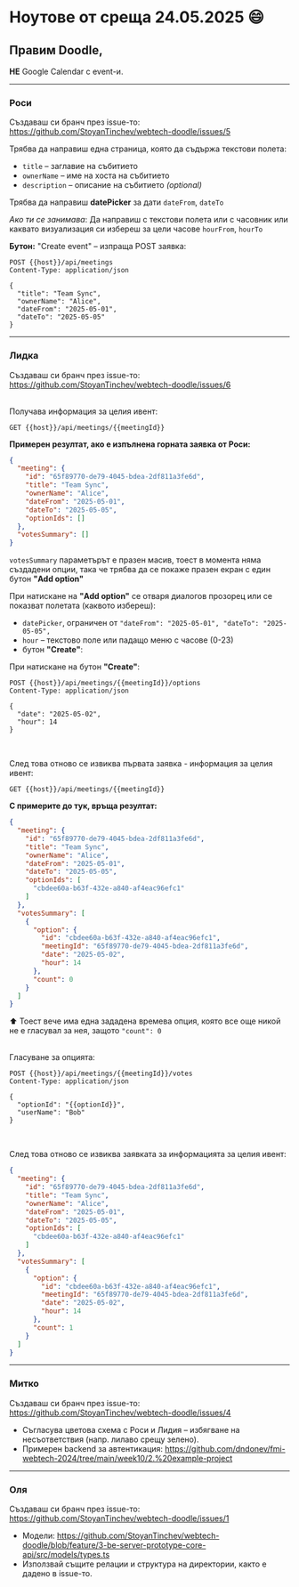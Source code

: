 # Ноутове от среща 24.05.2025 😄


## Правим **Doodle**,  
**НЕ** Google Calendar с event-и.

---

### Роси

Създаваш си бранч през issue-то: https://github.com/StoyanTinchev/webtech-doodle/issues/5

Трябва да направиш една страница, която да съдържа текстови полета:
- `title` – заглавие на събитието
- `ownerName` – име на хоста на събитието
- `description` – описание на събитието *(optional)*

Трябва да направиш **datePicker** за дати `dateFrom`, `dateTo`

*Ако ти се занимава*: Да направиш с текстови полета или с часовник или каквато визуализация си избереш за цели часове `hourFrom`, `hourTo`

**Бутон:** "Create event" – изпраща POST заявка:

```http
POST {{host}}/api/meetings
Content-Type: application/json

{
  "title": "Team Sync",
  "ownerName": "Alice",
  "dateFrom": "2025-05-01",
  "dateTo": "2025-05-05"
}
```

---

### Лидка

Създаваш си бранч през issue-то: https://github.com/StoyanTinchev/webtech-doodle/issues/6  
<br>

Получава информация за целия ивент:
```http
GET {{host}}/api/meetings/{{meetingId}}
```

**Примерен резултат, ако е изпълнена горната заявка от Роси:**
```json
{
  "meeting": {
    "id": "65f89770-de79-4045-bdea-2df811a3fe6d",
    "title": "Team Sync",
    "ownerName": "Alice",
    "dateFrom": "2025-05-01",
    "dateTo": "2025-05-05",
    "optionIds": []
  },
  "votesSummary": []
}
```

`votesSummary` параметърът е празен масив, тоест в момента няма създадени опции, така че трябва да се покаже празен екран с един бутон **"Add option"**

При натискане на **"Add option"** се отваря диалогов прозорец или се показват полетата (каквото избереш):
- `datePicker`, ограничен от `"dateFrom": "2025-05-01", "dateTo": "2025-05-05",`
- `hour` – текстово поле или падащо меню с часове (0-23)
- бутон **"Create"**:

При натискане на бутон **"Create"**:
```http
POST {{host}}/api/meetings/{{meetingId}}/options
Content-Type: application/json

{
  "date": "2025-05-02",
  "hour": 14
}
```
<br>

След това отново се извиква първата заявка - информация за целия ивент:
```http
GET {{host}}/api/meetings/{{meetingId}}
```

**С примерите до тук, връща резултат:**
```json
{
  "meeting": {
    "id": "65f89770-de79-4045-bdea-2df811a3fe6d",
    "title": "Team Sync",
    "ownerName": "Alice",
    "dateFrom": "2025-05-01",
    "dateTo": "2025-05-05",
    "optionIds": [
      "cbdee60a-b63f-432e-a840-af4eac96efc1"
    ]
  },
  "votesSummary": [
    {
      "option": {
        "id": "cbdee60a-b63f-432e-a840-af4eac96efc1",
        "meetingId": "65f89770-de79-4045-bdea-2df811a3fe6d",
        "date": "2025-05-02",
        "hour": 14
      },
      "count": 0
    }
  ]
}
```
⬆️ Тоест вече има една зададена времева опция, която все още никой не е гласувал за нея, защото `"count": 0`  
<br>

Гласуване за опцията:
```http
POST {{host}}/api/meetings/{{meetingId}}/votes
Content-Type: application/json

{
  "optionId": "{{optionId}}",
  "userName": "Bob"
}
```
<br>

След това отново се извиква заявката за информацията за целия ивент:
```json
{
  "meeting": {
    "id": "65f89770-de79-4045-bdea-2df811a3fe6d",
    "title": "Team Sync",
    "ownerName": "Alice",
    "dateFrom": "2025-05-01",
    "dateTo": "2025-05-05",
    "optionIds": [
      "cbdee60a-b63f-432e-a840-af4eac96efc1"
    ]
  },
  "votesSummary": [
    {
      "option": {
        "id": "cbdee60a-b63f-432e-a840-af4eac96efc1",
        "meetingId": "65f89770-de79-4045-bdea-2df811a3fe6d",
        "date": "2025-05-02",
        "hour": 14
      },
      "count": 1
    }
  ]
}
```

---

### Митко

Създаваш си бранч през issue-то: https://github.com/StoyanTinchev/webtech-doodle/issues/4

- Съгласува цветова схема с Роси и Лидия – избягване на несъответствия (напр. лилаво срещу зелено).
- Примерен backend за автентикация: https://github.com/dndonev/fmi-webtech-2024/tree/main/week10/2.%20example-project

---

### Оля

Създаваш си бранч през issue-то: https://github.com/StoyanTinchev/webtech-doodle/issues/1

- Модели: https://github.com/StoyanTinchev/webtech-doodle/blob/feature/3-be-server-prototype-core-api/src/models/types.ts
- Използвай същите релации и структура на директории, както е дадено в issue-то.

